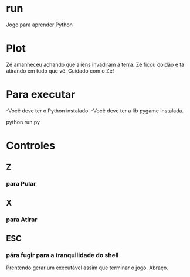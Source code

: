 # run
Jogo para aprender Python

# Plot
Zé amanheceu achando que aliens invadiram a terra. Zé ficou doidão e ta atirando em tudo que vê. Cuidado com o Zé!

# Para executar
-Você deve ter o Python instalado.
-Você deve ter a lib pygame instalada.

python run.py

# Controles

## Z  
### para Pular

## X  

### para Atirar

## ESC 
### pára fugir para a tranquilidade do shell

Prentendo gerar um executável assim que terminar o jogo. Abraço.
